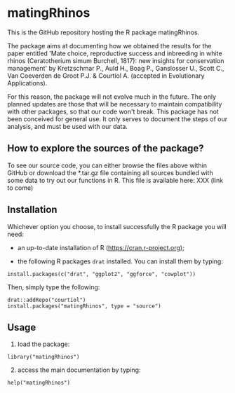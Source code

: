 # matingRhinos

This is the GitHub repository hosting the R package matingRhinos.

The package aims at documenting how we obtained the results for the paper
entitled 'Mate choice, reproductive success and inbreeding in white rhinos
(Ceratotherium simum Burchell, 1817): new insights for conservation management'
by Kretzschmar P., Auld H., Boag P., Ganslosser U., Scott C., Van Coeverden de
Groot P.J. & Courtiol A. (accepted in Evolutionary Applications).

For this reason, the package will not evolve much in the future. The only
planned updates are those that will be necessary to maintain compatibility with
other packages, so that our code won't break. This package has not been
conceived for general use. It only serves to document the steps of our analysis,
and must be used with our data.


## How to explore the sources of the package?

To see our source code, you can either browse the files above within GitHub or
download the *.tar.gz file containing all sources bundled with some data to
try out our functions in R.
This file is available here: XXX (link to come)


## Installation

Whichever option you choose, to install successfully the R package you will need:

* an up-to-date installation of R (https://cran.r-project.org);

* the following R packages ```drat``` installed. You can install them by typing:

```{r, eval = FALSE}
install.packages(c("drat", "ggplot2", "ggforce", "cowplot"))
```

Then, simply type the following:

```{r, eval = FALSE}
drat::addRepo("courtiol")
install.packages("matingRhinos", type = "source")
```


## Usage

1. load the package:

```{r, eval = FALSE}
library("matingRhinos")
```

2. access the main documentation by typing:

```{r, eval = FALSE}
help("matingRhinos")
```
